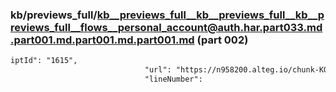 ### kb/previews_full/kb__previews_full__kb__previews_full__kb__previews_full__flows__personal_account@auth.har.part033.md.part001.md.part001.md.part001.md (part 002)

```md
iptId": "1615",
                              "url": "https://n958200.alteg.io/chunk-KO722YSM.js",
                              "lineNumber": 
```

```
